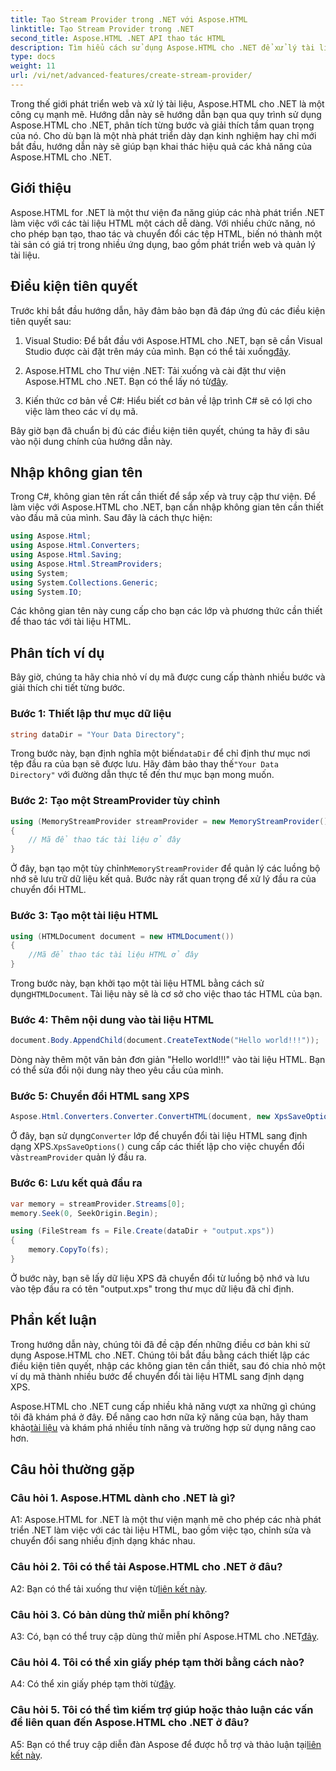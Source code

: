 ```yaml
---
title: Tạo Stream Provider trong .NET với Aspose.HTML
linktitle: Tạo Stream Provider trong .NET
second_title: Aspose.HTML .NET API thao tác HTML
description: Tìm hiểu cách sử dụng Aspose.HTML cho .NET để xử lý tài liệu HTML hiệu quả. Hướng dẫn từng bước dành cho nhà phát triển.
type: docs
weight: 11
url: /vi/net/advanced-features/create-stream-provider/
---
```

Trong thế giới phát triển web và xử lý tài liệu, Aspose.HTML cho .NET là một công cụ mạnh mẽ. Hướng dẫn này sẽ hướng dẫn bạn qua quy trình sử dụng Aspose.HTML cho .NET, phân tích từng bước và giải thích tầm quan trọng của nó. Cho dù bạn là một nhà phát triển dày dạn kinh nghiệm hay chỉ mới bắt đầu, hướng dẫn này sẽ giúp bạn khai thác hiệu quả các khả năng của Aspose.HTML cho .NET.

## Giới thiệu

Aspose.HTML for .NET là một thư viện đa năng giúp các nhà phát triển .NET làm việc với các tài liệu HTML một cách dễ dàng. Với nhiều chức năng, nó cho phép bạn tạo, thao tác và chuyển đổi các tệp HTML, biến nó thành một tài sản có giá trị trong nhiều ứng dụng, bao gồm phát triển web và quản lý tài liệu.

## Điều kiện tiên quyết

Trước khi bắt đầu hướng dẫn, hãy đảm bảo bạn đã đáp ứng đủ các điều kiện tiên quyết sau:

1.  Visual Studio: Để bắt đầu với Aspose.HTML cho .NET, bạn sẽ cần Visual Studio được cài đặt trên máy của mình. Bạn có thể tải xuống[đây](https://visualstudio.microsoft.com/).

2.  Aspose.HTML cho Thư viện .NET: Tải xuống và cài đặt thư viện Aspose.HTML cho .NET. Bạn có thể lấy nó từ[đây](https://releases.aspose.com/html/net/).

3. Kiến thức cơ bản về C#: Hiểu biết cơ bản về lập trình C# sẽ có lợi cho việc làm theo các ví dụ mã.

Bây giờ bạn đã chuẩn bị đủ các điều kiện tiên quyết, chúng ta hãy đi sâu vào nội dung chính của hướng dẫn này.

## Nhập không gian tên

Trong C#, không gian tên rất cần thiết để sắp xếp và truy cập thư viện. Để làm việc với Aspose.HTML cho .NET, bạn cần nhập không gian tên cần thiết vào đầu mã của mình. Sau đây là cách thực hiện:

```csharp
using Aspose.Html;
using Aspose.Html.Converters;
using Aspose.Html.Saving;
using Aspose.Html.StreamProviders;
using System;
using System.Collections.Generic;
using System.IO;
```

Các không gian tên này cung cấp cho bạn các lớp và phương thức cần thiết để thao tác với tài liệu HTML.

## Phân tích ví dụ

Bây giờ, chúng ta hãy chia nhỏ ví dụ mã được cung cấp thành nhiều bước và giải thích chi tiết từng bước.

### Bước 1: Thiết lập thư mục dữ liệu

```csharp
string dataDir = "Your Data Directory";
```

 Trong bước này, bạn định nghĩa một biến`dataDir` để chỉ định thư mục nơi tệp đầu ra của bạn sẽ được lưu. Hãy đảm bảo thay thế`"Your Data Directory"` với đường dẫn thực tế đến thư mục bạn mong muốn.

### Bước 2: Tạo một StreamProvider tùy chỉnh

```csharp
using (MemoryStreamProvider streamProvider = new MemoryStreamProvider())
{
    // Mã để thao tác tài liệu ở đây
}
```

 Ở đây, bạn tạo một tùy chỉnh`MemoryStreamProvider` để quản lý các luồng bộ nhớ sẽ lưu trữ dữ liệu kết quả. Bước này rất quan trọng để xử lý đầu ra của chuyển đổi HTML.

### Bước 3: Tạo một tài liệu HTML

```csharp
using (HTMLDocument document = new HTMLDocument())
{
    //Mã để thao tác tài liệu HTML ở đây
}
```

 Trong bước này, bạn khởi tạo một tài liệu HTML bằng cách sử dụng`HTMLDocument`. Tài liệu này sẽ là cơ sở cho việc thao tác HTML của bạn.

### Bước 4: Thêm nội dung vào tài liệu HTML

```csharp
document.Body.AppendChild(document.CreateTextNode("Hello world!!!"));
```

Dòng này thêm một văn bản đơn giản "Hello world!!!" vào tài liệu HTML. Bạn có thể sửa đổi nội dung này theo yêu cầu của mình.

### Bước 5: Chuyển đổi HTML sang XPS

```csharp
Aspose.Html.Converters.Converter.ConvertHTML(document, new XpsSaveOptions(), streamProvider);
```

 Ở đây, bạn sử dụng`Converter` lớp để chuyển đổi tài liệu HTML sang định dạng XPS.`XpsSaveOptions()` cung cấp các thiết lập cho việc chuyển đổi và`streamProvider` quản lý đầu ra.

### Bước 6: Lưu kết quả đầu ra

```csharp
var memory = streamProvider.Streams[0];
memory.Seek(0, SeekOrigin.Begin);

using (FileStream fs = File.Create(dataDir + "output.xps"))
{
    memory.CopyTo(fs);
}
```

Ở bước này, bạn sẽ lấy dữ liệu XPS đã chuyển đổi từ luồng bộ nhớ và lưu vào tệp đầu ra có tên "output.xps" trong thư mục dữ liệu đã chỉ định.

## Phần kết luận

Trong hướng dẫn này, chúng tôi đã đề cập đến những điều cơ bản khi sử dụng Aspose.HTML cho .NET. Chúng tôi bắt đầu bằng cách thiết lập các điều kiện tiên quyết, nhập các không gian tên cần thiết, sau đó chia nhỏ một ví dụ mã thành nhiều bước để chuyển đổi tài liệu HTML sang định dạng XPS.

 Aspose.HTML cho .NET cung cấp nhiều khả năng vượt xa những gì chúng tôi đã khám phá ở đây. Để nâng cao hơn nữa kỹ năng của bạn, hãy tham khảo[tài liệu](https://reference.aspose.com/html/net/) và khám phá nhiều tính năng và trường hợp sử dụng nâng cao hơn.

## Câu hỏi thường gặp

### Câu hỏi 1. Aspose.HTML dành cho .NET là gì?

A1: Aspose.HTML for .NET là một thư viện mạnh mẽ cho phép các nhà phát triển .NET làm việc với các tài liệu HTML, bao gồm việc tạo, chỉnh sửa và chuyển đổi sang nhiều định dạng khác nhau.

### Câu hỏi 2. Tôi có thể tải Aspose.HTML cho .NET ở đâu?

 A2: Bạn có thể tải xuống thư viện từ[liên kết này](https://releases.aspose.com/html/net/).

### Câu hỏi 3. Có bản dùng thử miễn phí không?

 A3: Có, bạn có thể truy cập dùng thử miễn phí Aspose.HTML cho .NET[đây](https://releases.aspose.com/).

### Câu hỏi 4. Tôi có thể xin giấy phép tạm thời bằng cách nào?

 A4: Có thể xin giấy phép tạm thời từ[đây](https://purchase.aspose.com/temporary-license/).

### Câu hỏi 5. Tôi có thể tìm kiếm trợ giúp hoặc thảo luận các vấn đề liên quan đến Aspose.HTML cho .NET ở đâu?

 A5: Bạn có thể truy cập diễn đàn Aspose để được hỗ trợ và thảo luận tại[liên kết này](https://forum.aspose.com/).
